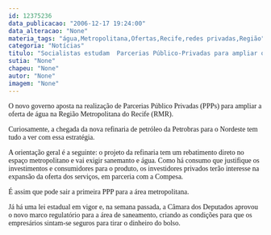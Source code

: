 ```yaml
---
id: 12375236
data_publicacao: "2006-12-17 19:24:00"
data_alteracao: "None"
materia_tags: "água,Metropolitana,Ofertas,Recife,redes privadas,Região"
categoria: "Notícias"
titulo: "Socialistas estudam  Parcerias Público-Privadas para ampliar oferta de água na Região Metropolitana do Recife"
sutia: "None"
chapeu: "None"
autor: "None"
imagem: "None"
---
```

<p><P><FONT face=Verdana>O novo governo aposta na realização de Parcerias Público Privadas (PPPs) para ampliar a oferta de água na Região Metropolitana do Recife (RMR).</FONT></P></p>
<p><P><FONT face=Verdana>Curiosamente, a chegada da nova refinaria de petróleo da Petrobras para o Nordeste tem tudo a ver com essa estratégia.</FONT></P></p>
<p><P><FONT face=Verdana>A orientação geral é a seguinte: o projeto da refinaria tem um rebatimento direto no espaço metropolitano e vai exigir sanemanto e água. Como há consumo que justifique os investimentos e consumidores para o produto, os investidores privados terão interesse na expansão da oferta dos serviços, em parceria com a Compesa.</FONT></P></p>
<p><P><FONT face=Verdana>É assim que pode sair a primeira PPP para a área metropolitana.</FONT></P></p>
<p><P><FONT face=Verdana>Já há uma lei estadual em vigor e, na semana passada, a Câmara dos Deputados aprovou o novo marco regulatório para a área de saneamento, criando as condições para que os empresários sintam-se seguros para tirar o dinheiro do bolso.</FONT></P> </p>
